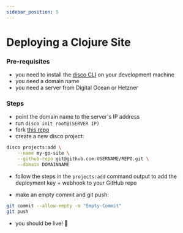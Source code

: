```yaml
---
sidebar_position: 5
---
```


# Deploying a Clojure Site

### Pre-requisites

- you need to install the [disco CLI](../installation.md) on your development machine
- you need a domain name
- you need a server from Digital Ocean or Hetzner

### Steps

- point the domain name to the server's IP address
- run `disco init root@(SERVER IP)`
- fork [this repo](https://github.com/letsdiscodev/example-clojure-site)
- create a new disco project:

```bash
disco projects:add \
    --name my-go-site \
    --github-repo git@github.com:USERNAME/REPO.git \
    --domain DOMAINNAME
```

- follow the steps in the `projects:add` command output to add the deployment key + webhook to your GitHub repo

- make an empty commit and git push:

```bash
git commit --allow-empty -m "Empty-Commit"
git push
```

- you should be live! 🚀

